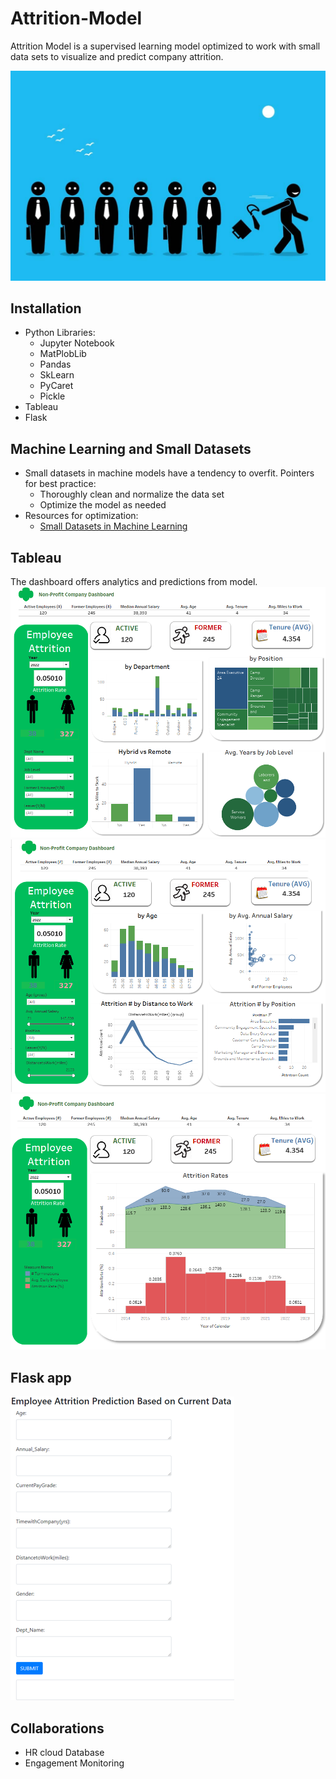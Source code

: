 # Attrition-Model
Attrition Model is a supervised learning model optimized to work with small data sets to visualize and predict company attrition.

![Attrition](/images/High-employee-turnover.jpg)

## Installation
* Python Libraries:
    * Jupyter Notebook
    * MatPlobLib
    * Pandas
    * SkLearn
    * PyCaret
    * Pickle
* Tableau
* Flask

## Machine Learning and Small Datasets
- Small datasets in machine models have a tendency to overfit. Pointers for best practice: 
    * Thoroughly clean and normalize the data set
    * Optimize the model as needed
- Resources for optimization:
    - [Small Datasets in Machine Learning](https://towardsdatascience.com/breaking-the-curse-of-small-datasets-in-machine-learning-part-1-36f28b0c044d)

## Tableau
The dashboard offers analytics and predictions from model.
![Dashboard](/images/Att_Dash.png)
![Dashboard1](/images/Att_Dash_1.png)
![Dashboard2](/images/Att_Dash_2.png)

## Flask app

![App](/images/pred_model.png)

## Collaborations
- HR cloud Database
- Engagement Monitoring
